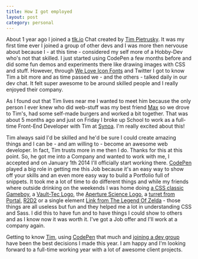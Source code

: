 ```yaml
---
title: How I got employed
layout: post
category: personal
---
```


About 1 year ago I joined a [tlk.io](http://tlk.io/codepen) Chat created by [Tim Pietrusky](http://twitter.com/timpietrusky). It was my first time ever I joined a group of other devs and I was more then nervouse about because I - at this time - considered my self more of a Hobby-Dev who's not that skilled. I just started using CodePen a few months before and did some fun demos and experiments there like drawing images with CSS and stuff. However, through [We Love Icon Fonts](http://weloveiconfonts.com) and Twitter I got to know Tim a bit more and as time passed we - and the others - talked daily in our dev chat. It felt super awesome to be around skilled people and I really enjoyed their company.

As I found out that Tim lives near me I wanted to meet him because the only person I ever knew who did web-stuff was my best friend [Max](http://twitter.com/MyXoToD) so we drove to Tim's, had some self-made burgers and worked a bit together. That was about 5 months ago and just on Friday I broke up School to work as a full-time Front-End Developer with Tim at [Synoa](http://synoa.de). I'm really excited about this! 

Tim always said I'd be skilled and he'd be sure I could create amazing things and I can be - and am willing to - become an awesome web developer. In fact, Tim trusts more in me then I do. Thanks for this at this point. 
So, he got me into a Company and wanted to work with me, I accepted and on January 1th 2014 I'll officially start working there. [CodePen](http://codepen.io) played a big role in getting me this Job because it's an easy way to show off your skills and an even more easy way to build a Portfolio full of snippets. It took me a lot of time to do different things and while my friends where outside drinking on the weekends I was home doing [a CSS classic Gameboy](http://codepen.io/kevingimbel/pen/vtJzn), a [Vault-Tec Logo](http://codepen.io/kevingimbel/pen/IsBka), the [Aperture Science Logo](http://codepen.io/kevingimbel/pen/wAljf), a [turret from Portal](http://codepen.io/kevingimbel/pen/jGFCs), [R2D2](http://codepen.io/kevingimbel/pen/BpcGr) or a single element [Link from The Legend Of Zelda](http://codepen.io/kevingimbel/pen/iqDIv) - those things are all useless but fun and they helped me a lot in understanding CSS and Sass. I did this to have fun and to have things I could show to others and as I know now it was worth it. I've got a Job offer and I'll work at a company again.

Getting to know [Tim](http://twitter.com/timpietrusky), using [CodePen](http://codepen.io/kevingimbel) that much and [joining a dev group](/join-a-dev-group) have been the best decisions I made this year. I am happy and I'm looking forward to a full-time working year with a lot of awesome client projects.